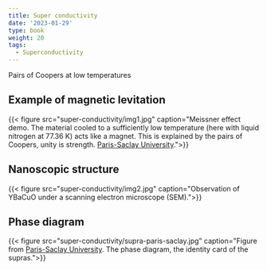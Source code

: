 ```yaml
---
title: Super conductivity
date: '2023-01-29'
type: book
weight: 20
tags:
  - Superconductivity
---
```


Pairs of Coopers at low temperatures

<!--more-->

## Example of magnetic levitation

{{< figure src="super-conductivity/img1.jpg" caption="Meissner effect demo. The material cooled to a sufficiently low temperature (here with liquid nitrogen at 77.36 K) acts like a magnet. This is explained by the pairs of Coopers, unity is strength. [Paris-Saclay University](https://hebergement.universite-paris-saclay.fr/supraconductivite/supra/fr/supra-explication-cooper.php).">}}

## Nanoscopic structure

{{< figure src="super-conductivity/img2.jpg" caption="Observation of YBaCuO under a scanning electron microscope (SEM).">}}

## Phase diagram

{{< figure src="super-conductivity/supra-paris-saclay.jpg" caption="Figure from [Paris-Saclay University](https://hebergement.universite-paris-saclay.fr/supraconductivite/supra/fr/supra-levitation-phase-more.php). The phase diagram, the identity card of the supras.">}}